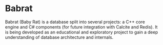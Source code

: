 # Babrat
Babrat (Baby Rat) is a database split into several projects: a C++ core engine and C# components (for future integration with Calcite and Redis). It is being developed as an educational and exploratory project to gain a deep understanding of database architecture and internals.

